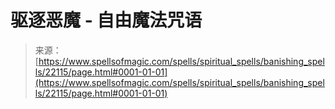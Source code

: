 <!--yml

category: 未分类

date: 2024-06-12 19:06:09

-->

# 驱逐恶魔 - 自由魔法咒语

> 来源：[https://www.spellsofmagic.com/spells/spiritual_spells/banishing_spells/22115/page.html#0001-01-01](https://www.spellsofmagic.com/spells/spiritual_spells/banishing_spells/22115/page.html#0001-01-01)

